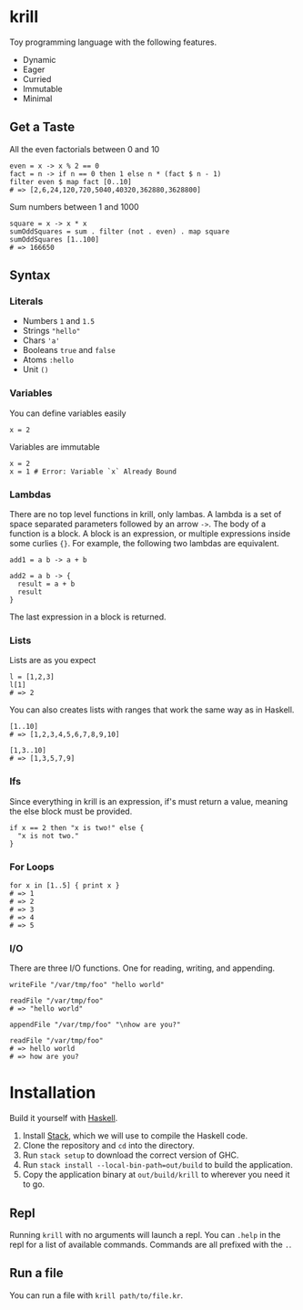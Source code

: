 # krill

Toy programming language with the following features.

- Dynamic
- Eager
- Curried
- Immutable
- Minimal

## Get a Taste

All the even factorials between 0 and 10

```
even = x -> x % 2 == 0
fact = n -> if n == 0 then 1 else n * (fact $ n - 1)
filter even $ map fact [0..10]
# => [2,6,24,120,720,5040,40320,362880,3628800]
```

Sum numbers between 1 and 1000

```
square = x -> x * x
sumOddSquares = sum . filter (not . even) . map square
sumOddSquares [1..100]
# => 166650
```

## Syntax

### Literals

- Numbers `1` and `1.5`
- Strings `"hello"`
- Chars `'a'`
- Booleans `true` and `false`
- Atoms `:hello`
- Unit `()`

### Variables

You can define variables easily

``` text
x = 2
```

Variables are immutable

``` text
x = 2
x = 1 # Error: Variable `x` Already Bound
```

### Lambdas

There are no top level functions in krill, only lambas. A lambda is a set of
space separated parameters followed by an arrow `->`. The body of a function is
a block. A block is an expression, or multiple expressions inside some curlies
`{}`. For example, the following two lambdas are equivalent.

```
add1 = a b -> a + b

add2 = a b -> {
  result = a + b
  result
}
```

The last expression in a block is returned.

### Lists

Lists are as you expect

``` text
l = [1,2,3]
l[1]
# => 2
```

You can also creates lists with ranges that work the same way as in Haskell.

``` text
[1..10]
# => [1,2,3,4,5,6,7,8,9,10]

[1,3..10]
# => [1,3,5,7,9]
```

### Ifs

Since everything in krill is an expression, if's must return a value, meaning
the else block must be provided.

``` text
if x == 2 then "x is two!" else {
  "x is not two."
}
```

### For Loops

``` text
for x in [1..5] { print x }
# => 1
# => 2
# => 3
# => 4
# => 5
```

### I/O

There are three I/O functions. One for reading, writing, and appending.


``` text
writeFile "/var/tmp/foo" "hello world"

readFile "/var/tmp/foo"
# => "hello world"

appendFile "/var/tmp/foo" "\nhow are you?"

readFile "/var/tmp/foo"
# => hello world
# => how are you?
```

# Installation

Build it yourself with [Haskell](https://www.haskell.org/).

1.  Install [Stack](https://docs.haskellstack.org/en/stable/README/), which we will use to compile the Haskell code.
2.  Clone the repository and `cd` into the directory.
3.  Run `stack setup` to download the correct version of GHC.
4.  Run `stack install --local-bin-path=out/build` to build the application.
5.  Copy the application binary at `out/build/krill` to wherever you need it to go.

## Repl

Running `krill` with no arguments will launch a repl. You can `.help` in the
repl for a list of available commands. Commands are all prefixed with the `.`.

## Run a file

You can run a file with `krill path/to/file.kr`.

